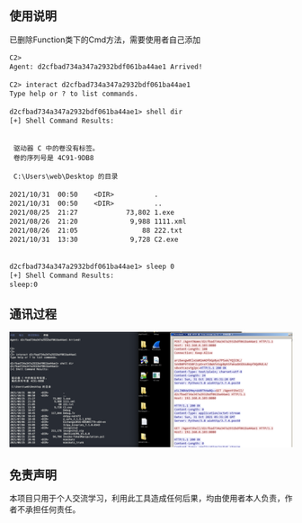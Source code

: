 ## 使用说明

已删除Function类下的Cmd方法，需要使用者自己添加

```
C2> 
Agent: d2cfbad734a347a2932bdf061ba44ae1 Arrived!

C2> interact d2cfbad734a347a2932bdf061ba44ae1
Type help or ? to list commands.

d2cfbad734a347a2932bdf061ba44ae1> shell dir
[+] Shell Command Results:


 驱动器 C 中的卷没有标签。
 卷的序列号是 4C91-9DB8

 C:\Users\web\Desktop 的目录

2021/10/31  00:50    <DIR>          .
2021/10/31  00:50    <DIR>          ..
2021/08/25  21:27            73,802 1.exe
2021/08/26  21:20             9,988 1111.xml
2021/08/26  21:05                88 222.txt
2021/10/31  13:30             9,728 C2.exe


d2cfbad734a347a2932bdf061ba44ae1> sleep 0
[+] Shell Command Results:
sleep:0

```

## 通讯过程


![](/img/1.png)


## 免责声明

本项目只用于个人交流学习，利用此工具造成任何后果，均由使用者本人负责，作者不承担任何责任。